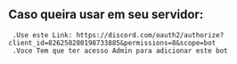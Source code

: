 ## Caso queira usar em seu servidor:
     .Use este Link: https://discord.com/oauth2/authorize?client_id=826250280198733885&permissions=8&scope=bot 
     .Voce Tem que ter acesso Admin para adicionar este bot
